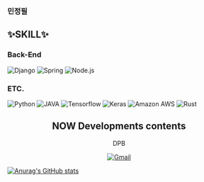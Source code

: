 ### 민정필

## ✨SKILL✨
 
### **Back-End**

![Django](https://img.shields.io/badge/Django-%23092E20?style=flat-square&logo=Django&logoColor=white)
![Spring](https://img.shields.io/badge/Spring-6DB33F?style=flat-square&logo=Spring&logoColor=white)
![Node.js](https://img.shields.io/badge/Node.js-339933?style=flat-square&logo=Node.js&logoColor=white)
 
### **ETC.**

![Python](https://img.shields.io/badge/Python-%233776AB?style=flat-square&logo=Python&logoColor=white)
![JAVA](https://img.shields.io/badge/Java-007396?style=flat-square&logo=Java&logoColor=white)
![Tensorflow](https://img.shields.io/badge/Tensorflow-FF6F00?style=flat-square&logo=Tensorflow&logoColor=white)
![Keras](https://img.shields.io/badge/Keras-D00000?style=flat-square&logo=Keras&logoColor=white)
![Amazon AWS](https://img.shields.io/badge/Amazon_AWS-232F3E?style=flat-square&logo=amazon-aws&logoColor=white)
![Rust](https://img.shields.io/badge/Rust-000000?style=flat-square&logo=Rust&logoColor=white)


  <h2 align="center">NOW Developments contents</h2>

<p align="center"><a herf="https://github.com/feelwjd/DPB">DPB<a/></p>

<p align="center">
	<a href="mailto:feelwjd@gmail.com"><img src="https://img.shields.io/badge/Gmail-%23D14836?style=flat-square&logo=Gmail&logoColor=white" alt="Gmail"/></a>
</p>


[![Anurag's GitHub stats](https://github-readme-stats.vercel.app/api?username=feelwjd&show_icons=true&count_private=true&theme=tokyonight)](https://github.com/anuraghazra/github-readme-stats)

